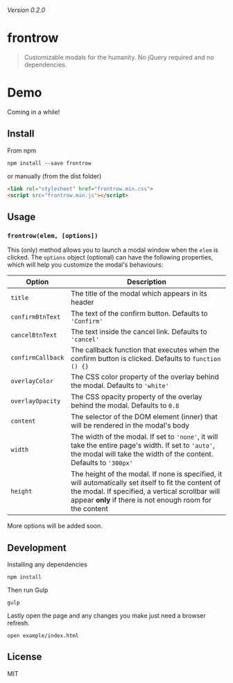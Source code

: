 _Version 0.2.0_

# frontrow

> Customizable modals for the humanity. No jQuery required and no dependencies.

# Demo

Coming in a while!

## Install

From npm

```shell
npm install --save frontrow
```

or manually (from the dist folder)

```html
<link rel="stylesheet" href="frontrow.min.css">
<script src="frontrow.min.js"></script>
```

## Usage

### `frontrow(elem, [options])`

This (only) method allows you to launch a modal window when the `elem` is clicked. The `options` object (optional) can have the following properties, which will help you customize the modal's behaviours:

Option              | Description
--------------------|--------------------------------------------------------------------------------------------------
`title`             | The title of the modal which appears in its header
`confirmBtnText`    | The text of the confirm button. Defaults to `'Confirm'`
`cancelBtnText`     | The text inside the cancel link. Defaults to `'cancel'`
`confirmCallback`   | The callback function that executes when the confirm button is clicked. Defaults to `function () {}`
`overlayColor`      | The CSS color property of the overlay behind the modal. Defaults to `'white'`
`overlayOpacity`    | The CSS opacity property of the overlay behind the modal. Defaults to `0.8`
`content`           | The selector of the DOM element (inner) that will be rendered in the modal's body
`width`             | The width of the modal. If set to `'none'`, it will take the entire page's width. If set to `'auto'`, the modal will take the width of the content. Defaults to `'300px'`
`height`            | The height of the modal. If none is specified, it will automatically set itself to fit the content of the modal. If specified, a vertical scrollbar will appear **only** if there is not enough room for the content

More options will be added soon.

## Development

Installing any dependencies

```shell
npm install
```

Then run Gulp

```shell
gulp
```

Lastly open the page and any changes you make just need a browser refresh.

```shell
open example/index.html
```

## License

MIT
